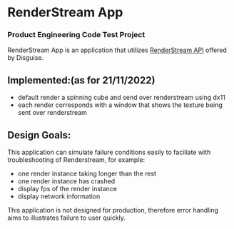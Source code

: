 # RenderStream App
### Product Engineering Code Test Project

RenderStream App is an application that utilizes [RenderStream API](https://github.com/disguise-one/RenderStream) offered by Disguise.

## Implemented:(as for 21/11/2022)
* default render a spinning cube and send over renderstream using dx11
* each render corresponds with a window that shows the texture being sent over renderstream

## Design Goals:
This application can simulate failure conditions easily to faciliate with troubleshooting of Renderstream, for example:
* one render instance taking longer than the rest 
* one render instance has crashed 
* display fps of the render instance
* display network information

This application is not designed for production, therefore error handling aims to illustrates failure to user quickly.
